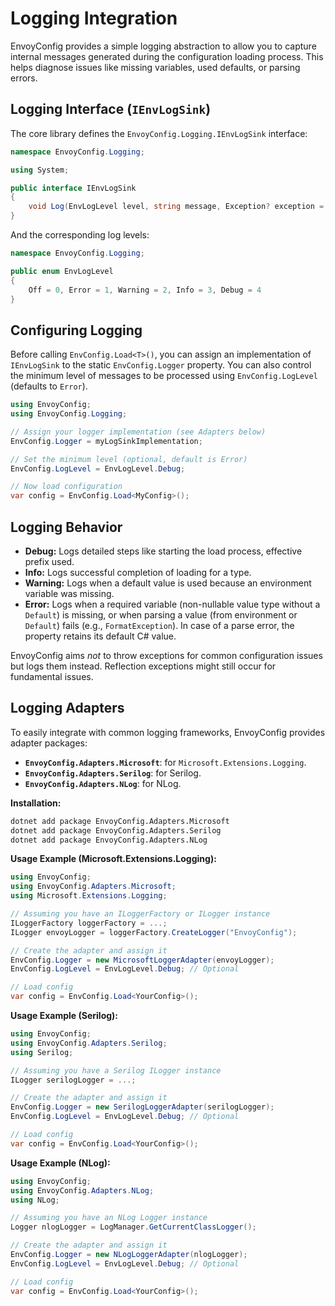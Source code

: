 # Logging Integration

EnvoyConfig provides a simple logging abstraction to allow you to capture internal messages generated during the configuration loading process. This helps diagnose issues like missing variables, used defaults, or parsing errors.

## Logging Interface (`IEnvLogSink`)

The core library defines the `EnvoyConfig.Logging.IEnvLogSink` interface:

```csharp
namespace EnvoyConfig.Logging;

using System;

public interface IEnvLogSink
{
    void Log(EnvLogLevel level, string message, Exception? exception = null);
}
```

And the corresponding log levels:

```csharp
namespace EnvoyConfig.Logging;

public enum EnvLogLevel
{
    Off = 0, Error = 1, Warning = 2, Info = 3, Debug = 4
}
```

## Configuring Logging

Before calling `EnvConfig.Load<T>()`, you can assign an implementation of `IEnvLogSink` to the static `EnvConfig.Logger` property. You can also control the minimum level of messages to be processed using `EnvConfig.LogLevel` (defaults to `Error`).

```csharp
using EnvoyConfig;
using EnvoyConfig.Logging;

// Assign your logger implementation (see Adapters below)
EnvConfig.Logger = myLogSinkImplementation;

// Set the minimum level (optional, default is Error)
EnvConfig.LogLevel = EnvLogLevel.Debug;

// Now load configuration
var config = EnvConfig.Load<MyConfig>();
```

## Logging Behavior

* **Debug:** Logs detailed steps like starting the load process, effective prefix used.
* **Info:** Logs successful completion of loading for a type.
* **Warning:** Logs when a default value is used because an environment variable was missing.
* **Error:** Logs when a required variable (non-nullable value type without a `Default`) is missing, or when parsing a value (from environment or `Default`) fails (e.g., `FormatException`). In case of a parse error, the property retains its default C# value.

EnvoyConfig aims *not* to throw exceptions for common configuration issues but logs them instead. Reflection exceptions might still occur for fundamental issues.

## Logging Adapters

To easily integrate with common logging frameworks, EnvoyConfig provides adapter packages:

* **`EnvoyConfig.Adapters.Microsoft`**: for `Microsoft.Extensions.Logging`.
* **`EnvoyConfig.Adapters.Serilog`**: for Serilog.
* **`EnvoyConfig.Adapters.NLog`**: for NLog.

**Installation:**

```bash
dotnet add package EnvoyConfig.Adapters.Microsoft
dotnet add package EnvoyConfig.Adapters.Serilog
dotnet add package EnvoyConfig.Adapters.NLog
```

**Usage Example (Microsoft.Extensions.Logging):**

```csharp
using EnvoyConfig;
using EnvoyConfig.Adapters.Microsoft;
using Microsoft.Extensions.Logging;

// Assuming you have an ILoggerFactory or ILogger instance
ILoggerFactory loggerFactory = ...;
ILogger envoyLogger = loggerFactory.CreateLogger("EnvoyConfig");

// Create the adapter and assign it
EnvConfig.Logger = new MicrosoftLoggerAdapter(envoyLogger);
EnvConfig.LogLevel = EnvLogLevel.Debug; // Optional

// Load config
var config = EnvConfig.Load<YourConfig>();
```

**Usage Example (Serilog):**

```csharp
using EnvoyConfig;
using EnvoyConfig.Adapters.Serilog;
using Serilog;

// Assuming you have a Serilog ILogger instance
ILogger serilogLogger = ...;

// Create the adapter and assign it
EnvConfig.Logger = new SerilogLoggerAdapter(serilogLogger);
EnvConfig.LogLevel = EnvLogLevel.Debug; // Optional

// Load config
var config = EnvConfig.Load<YourConfig>();
```

**Usage Example (NLog):**

```csharp
using EnvoyConfig;
using EnvoyConfig.Adapters.NLog;
using NLog;

// Assuming you have an NLog Logger instance
Logger nlogLogger = LogManager.GetCurrentClassLogger();

// Create the adapter and assign it
EnvConfig.Logger = new NLogLoggerAdapter(nlogLogger);
EnvConfig.LogLevel = EnvLogLevel.Debug; // Optional

// Load config
var config = EnvConfig.Load<YourConfig>();
```
